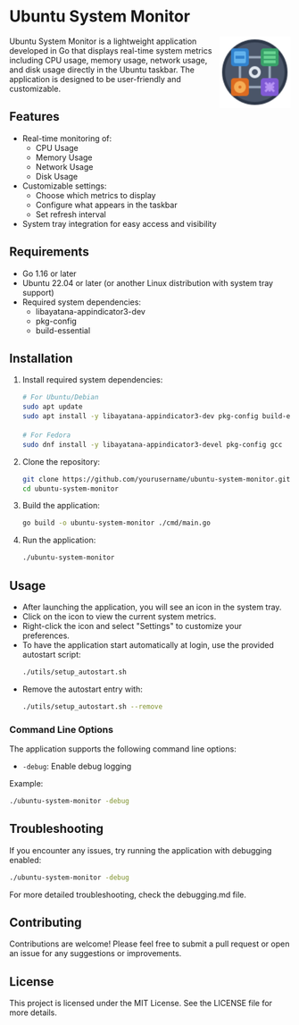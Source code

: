 # Ubuntu System Monitor

<img src="assets/icons/app-icon.svg" align="right" width="128">

Ubuntu System Monitor is a lightweight application developed in Go that displays real-time system metrics including CPU usage, memory usage, network usage, and disk usage directly in the Ubuntu taskbar. The application is designed to be user-friendly and customizable.

## Features

- Real-time monitoring of:
  - CPU Usage
  - Memory Usage
  - Network Usage
  - Disk Usage
- Customizable settings:
  - Choose which metrics to display
  - Configure what appears in the taskbar
  - Set refresh interval
- System tray integration for easy access and visibility

## Requirements

- Go 1.16 or later
- Ubuntu 22.04 or later (or another Linux distribution with system tray support)
- Required system dependencies:
  - libayatana-appindicator3-dev
  - pkg-config
  - build-essential

## Installation

1. Install required system dependencies:
   ```bash
   # For Ubuntu/Debian
   sudo apt update
   sudo apt install -y libayatana-appindicator3-dev pkg-config build-essential

   # For Fedora
   sudo dnf install -y libayatana-appindicator3-devel pkg-config gcc
   ```

2. Clone the repository:
   ```bash
   git clone https://github.com/yourusername/ubuntu-system-monitor.git
   cd ubuntu-system-monitor
   ```

3. Build the application:
   ```bash
   go build -o ubuntu-system-monitor ./cmd/main.go
   ```

4. Run the application:
   ```bash
   ./ubuntu-system-monitor
   ```

## Usage

- After launching the application, you will see an icon in the system tray.
- Click on the icon to view the current system metrics.
- Right-click the icon and select "Settings" to customize your preferences.
- To have the application start automatically at login, use the provided autostart script:
  ```bash
  ./utils/setup_autostart.sh
  ```
- Remove the autostart entry with:
  ```bash
  ./utils/setup_autostart.sh --remove
  ```

### Command Line Options

The application supports the following command line options:

- `-debug`: Enable debug logging

Example:
```bash
./ubuntu-system-monitor -debug
```

## Troubleshooting

If you encounter any issues, try running the application with debugging enabled:

```bash
./ubuntu-system-monitor -debug
```

For more detailed troubleshooting, check the debugging.md file.

## Contributing

Contributions are welcome! Please feel free to submit a pull request or open an issue for any suggestions or improvements.

## License

This project is licensed under the MIT License. See the LICENSE file for more details.